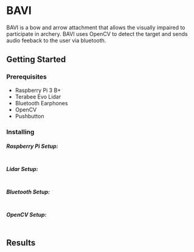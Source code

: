# BAVI

BAVI is a bow and arrow attachment that allows the visually impaired to participate in archery. BAVI uses OpenCV to detect the target and sends audio feeback to the user via bluetooth.  


## Getting Started

### Prerequisites 
* Raspberry Pi 3 B+
* Terabee Evo Lidar
* Bluetooth Earphones
* OpenCV
* Pushbutton

### Installing

##### Raspberry Pi Setup:
```

```

##### Lidar Setup:
```

```

##### Bluetooth Setup:
```

```

##### OpenCV Setup:
```

```

## Results
